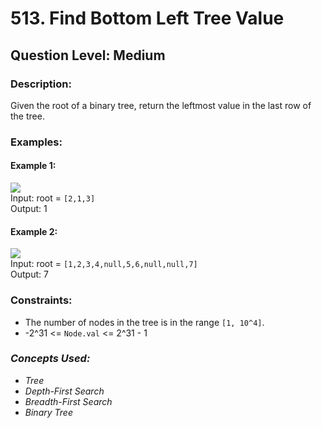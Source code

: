 # 513. Find Bottom Left Tree Value
## Question Level: Medium
### Description:
Given the root of a binary tree, return the leftmost value in the last row of the tree.

### Examples:
#### Example 1:
<img src="https://assets.leetcode.com/uploads/2020/12/14/tree1.jpg"><br>
Input: root = `[2,1,3]`<br>
Output: 1<br>
#### Example 2:
<img src="https://assets.leetcode.com/uploads/2020/12/14/tree2.jpg"><br>
Input: root = `[1,2,3,4,null,5,6,null,null,7]`<br>
Output: 7<br>

### Constraints:

- The number of nodes in the tree is in the range `[1, 10^4]`.
- -2^31 <= `Node.val` <= 2^31 - 1
 

### <i>Concepts Used:
- Tree
- Depth-First Search
- Breadth-First Search
- Binary Tree </i>